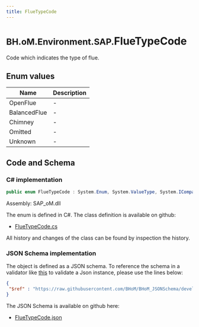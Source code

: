 ```yaml
---
title: FlueTypeCode
---
```


# <small>BH.oM.Environment.SAP.</small>**FlueTypeCode**

Code which indicates the type of flue.

## Enum values

| Name            | Description                                                    |
|-----------------|----------------------------------------------------------------|
| OpenFlue |  -  |
| BalancedFlue |  -  |
| Chimney |  -  |
| Omitted |  -  |
| Unknown |  -  |


## Code and Schema

### C# implementation

``` C# title="C#"
public enum FlueTypeCode : System.Enum, System.ValueType, System.IComparable, System.ISpanFormattable, System.IFormattable, System.IConvertible
```

Assembly: SAP_oM.dll

The enum is defined in C#. The class definition is available on github:

- [FlueTypeCode.cs](https://github.com/BHoM/SAP_Toolkit/blob/develop/SAP_oM/Enums\FlueTypeCode.cs)

All history and changes of the class can be found by inspection the history.
### JSON Schema implementation

The object is defined as a JSON schema. To reference the schema in a validator like [this](https://www.jsonschemavalidator.net/) to validate a Json instance, please use the lines below:

``` json title="JSON Schema"
{
 "$ref" : "https://raw.githubusercontent.com/BHoM/BHoM_JSONSchema/develop/SAP_oM/SAP/FlueTypeCode.json"
}
```

The JSON Schema is available on github here:

- [FlueTypeCode.json](https://github.com/BHoM/BHoM_JSONSchema/blob/develop/SAP_oM/SAP/FlueTypeCode.json)
